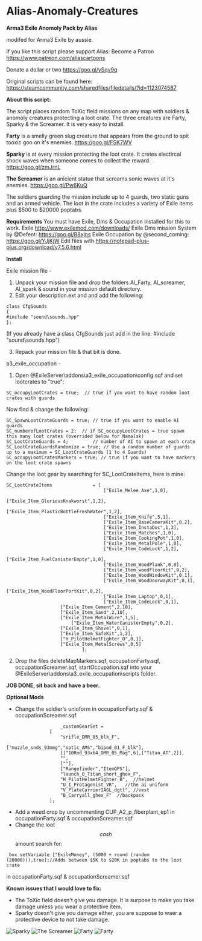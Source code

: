 # Alias-Anomaly-Creatures
**Arma3 Exile Anomoly Pack by Alias**

modifed for Arma3 Exile by aussie.

If you like this script please support Alias:
Become a Patron https://www.patreon.com/aliascartoons

Donate a dollar or two https://goo.gl/ySqv9q  

Original scripts can be found here: https://steamcommunity.com/sharedfiles/filedetails/?id=1123074587


**About this script:**

The script places random ToXic field missions on any map with soldiers & anomoly creatures protecting a loot crate. The three creatures are Farty, Sparky & the Screamer. It is very easy to install.

**Farty** is a smelly green slug creature that appears from the ground to spit tooxic goo on it's enemies.
https://goo.gl/FSK7WV

**Sparky** is at every mission protecting the loot crate. It cretes electircal shock waves when someone comes to collect the reward.
https://goo.gl/zmJrnL

**The Screamer** is an anicient statue that screams sonic waves at it's enemies. 
https://goo.gl/Pw6KuQ

The soldiers guarding the mission include up to 4 guards, two static guns and an armed vehicle. The loot in the crate includes a variety of Exile items plus $500 to $20000 poptabs.

**Requirements**
You must have Exile, Dms & Occupation installed for this to work.
Exile http://www.exilemod.com/downloads/
Exile Dms mission System by @Defent: https://goo.gl/R8xjns
Exile Occupation by @second_coming: https://goo.gl/YJjKjW
Edit files with https://notepad-plus-plus.org/download/v7.5.6.html


**Install**

Exile mission file - 
1. Unpack your mission file and drop the folders Al_Farty, Al_screamer, Al_spark & sound in your mission default directory.
2. Edit your description.ext and and add the following:
```
class CfgSounds
{
#include "sound\sounds.hpp"
};
```
(If you already have a class CfgSounds just add in the line: #include "sound\sounds.hpp")

3. Repack your mission file & that bit is done.

a3_exile_occupation - 
1. Open @ExileServer\addons\a3_exile_occupation\config.sqf and set lootcrates to "true":
```
SC_occupyLootCrates = true;  // true if you want to have random loot crates with guards
```
Now find & change the following:
```
SC_SpawnLootCrateGuards	= true;	// true if you want to enable AI guards
SC_numberofLootCrates = 2; 	// if SC_occupyLootCrates = true spawn this many loot crates (overrided below for Namalsk)
SC_LootCrateGuards = 4;      	// number of AI to spawn at each crate
SC_LootCrateGuardsRandomize = true; // Use a random number of guards up to a maximum = SC_LootCrateGuards (1 to 4 Guards)
SC_occupyLootCratesMarkers = true; // true if you want to have markers on the loot crate spawns
```
Change the loot gear by searching for SC_LootCrateItems, here is mine:
```
SC_LootCrateItems           	= [
                                    ["Exile_Melee_Axe",1,0],
                                    ["Exile_Item_GloriousKnakworst",1,2],
                                    ["Exile_Item_PlasticBottleFreshWater",1,2],
                                    ["Exile_Item_Knife",5,1],
                                    ["Exile_Item_BaseCameraKit",0,2],
                                    ["Exile_Item_InstaDoc",1,3],
                                    ["Exile_Item_Matches",1,0],
                                    ["Exile_Item_CookingPot",1,0],                      
                                    ["Exile_Item_MetalPole",1,0],
                                    ["Exile_Item_CodeLock",1,2],
                                    ["Exile_Item_FuelCanisterEmpty",1,0],
                                    ["Exile_Item_WoodPlank",0,8],
                                    ["Exile_Item_woodFloorKit",0,2],
                                    ["Exile_Item_WoodWindowKit",0,1],
                                    ["Exile_Item_WoodDoorwayKit",0,1],
                                    ["Exile_Item_WoodFloorPortKit",0,2],   
                                    ["Exile_Item_Laptop",0,1],
                                    ["Exile_Item_CodeLock",0,1],
				    ["Exile_Item_Cement",2,10],
				    ["Exile_Item_Sand",2,10],
				    ["Exile_Item_MetalWire",1,5],
      				    ["Exile_Item_WaterCanisterEmpty",0,2],
				    ["Exile_Item_Shovel",0,1],
				    ["Exile_Item_SafeKit",1,2],
				    ["H_PilotHelmetFighter_O",0,1],						  
				    ["Exile_Item_MetalScrews",0,5]
                            ];        
```			    
2. Drop the files deleteMapMarkers.sqf, occupationFarty.sqf, occupationScreamer.sqf, startOccupation.sqf 
   into your @ExileServer\addons\a3_exile_occupation\scripts folder.
   
**JOB DONE, sit back and have a beer.**

**Optional Mods**
+ Change the soldier's unioform in occupationFarty.sqf & occupationScreamer.sqf
```
					_customGearSet =
				[
					"srifle_DMR_05_blk_F",
					["muzzle_snds_93mmg","optic_AMS","bipod_01_F_blk"],
					[["10Rnd_93x64_DMR_05_Mag",6],["Titan_AT",2]],          
					"",
					[""],
					["Rangefinder","ItemGPS"],
					"launch_O_Titan_short_ghex_F",
					"H_PilotHelmetFighter_B",  //helmet
					"U_I_Protagonist_VR",   //the ai uniform
					"V_PlateCarrierIAGL_dgtl", //vest
					"B_Carryall_ghex_F"  //backpack
				];
```
+ Add a weed crop by uncommenting CUP_A2_p_fiberplant_ep1 in occupationFarty.sqf & occupationScreamer.sqf
+ Change the loot $$cash$$ amount search for:
```
_box setVariable ["ExileMoney", (5000 + round (random (20000))),true];//Adds between $5K to $20K in poptabs to the loot crate
```
in occupationFarty.sqf & occupationScreamer.sqf

**Known issues that I would love to fix:**
+ The ToXic field doesn't give you damage. It is surpose to make you take damage unless you wear a protective item. 
+ Sparky doesn't give you damage either, you are suppose to waer a protective device to not take damage.

![Sparky](https://media.discordapp.net/attachments/288089861955518465/447418006927179776/20180519203800_1.jpg)
![The Screamer](https://media.discordapp.net/attachments/288089861955518465/447777316731355146/20180520234416_2.jpg)
![Farty](https://media.discordapp.net/attachments/281649762934194187/448403282315182085/20180519222528_1.jpg)
![Farty](https://media.discordapp.net/attachments/281649762934194187/448403282356862977/20180519231141_1.jpg)

